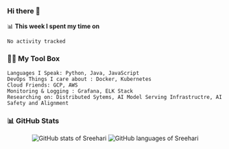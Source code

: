 ### Hi there 👋

📊 __This week I spent my time on__
<!--START_SECTION:waka-->
```text
No activity tracked
```
<!--END_SECTION:waka-->

### 👨‍💻 My Tool Box
```
Languages I Speak: Python, Java, JavaScript
DevOps Things I care about : Docker, Kubernetes
Cloud Friends: GCP, AWS   
Monitoring & Logging : Grafana, ELK Stack
Researching on: Distributed Sytems, AI Model Serving Infrastructre, AI Safety and Alignment
```

### 📊 GitHub Stats

<p align="center">
  <img src="https://raw.githubusercontent.com/SREEHARI-M-S/github-stats-transparent/a040096dee7c51d27c619311f00a790d125f42a9/generated/overview.svg" alt="GitHub stats of Sreehari" /> 
  <img src="https://raw.githubusercontent.com/SREEHARI-M-S/github-stats-transparent/a040096dee7c51d27c619311f00a790d125f42a9/generated/languages.svg" alt="GitHub languages of Sreehari" />
</p>
